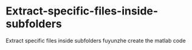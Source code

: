 # Extract-specific-files-inside-subfolders
Extract specific files inside subfolders
fuyunzhe create the matlab code
